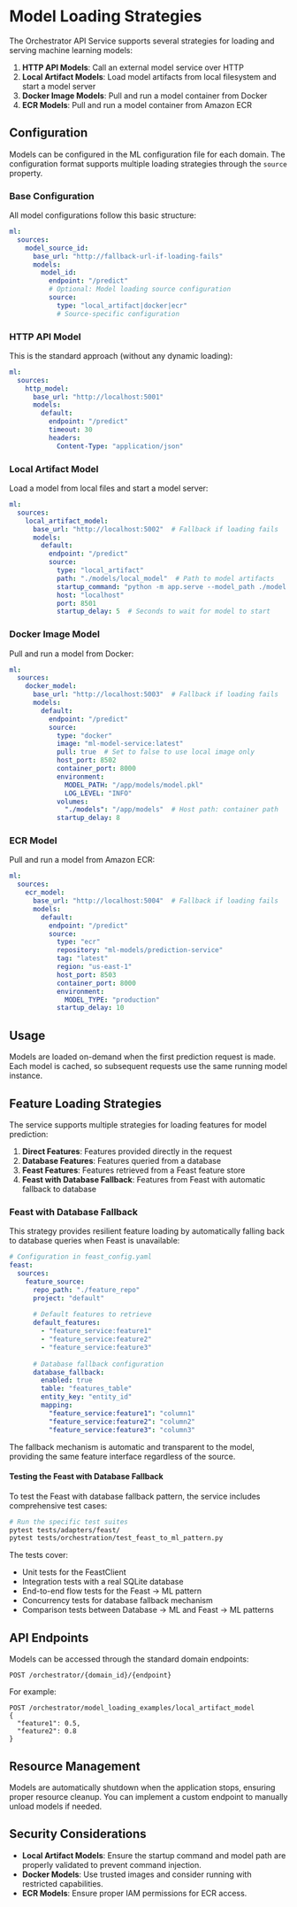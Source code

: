 # Model Loading Strategies

The Orchestrator API Service supports several strategies for loading and serving machine learning models:

1. **HTTP API Models**: Call an external model service over HTTP
2. **Local Artifact Models**: Load model artifacts from local filesystem and start a model server
3. **Docker Image Models**: Pull and run a model container from Docker
4. **ECR Models**: Pull and run a model container from Amazon ECR

## Configuration

Models can be configured in the ML configuration file for each domain. The configuration format supports multiple loading strategies through the `source` property.

### Base Configuration

All model configurations follow this basic structure:

```yaml
ml:
  sources:
    model_source_id:
      base_url: "http://fallback-url-if-loading-fails"
      models:
        model_id:
          endpoint: "/predict"
          # Optional: Model loading source configuration
          source:
            type: "local_artifact|docker|ecr"
            # Source-specific configuration
```

### HTTP API Model

This is the standard approach (without any dynamic loading):

```yaml
ml:
  sources:
    http_model:
      base_url: "http://localhost:5001"
      models:
        default:
          endpoint: "/predict"
          timeout: 30
          headers:
            Content-Type: "application/json"
```

### Local Artifact Model

Load a model from local files and start a model server:

```yaml
ml:
  sources:
    local_artifact_model:
      base_url: "http://localhost:5002"  # Fallback if loading fails
      models:
        default:
          endpoint: "/predict"
          source:
            type: "local_artifact"
            path: "./models/local_model"  # Path to model artifacts
            startup_command: "python -m app.serve --model_path ./model.pkl --port 8501"
            host: "localhost"
            port: 8501
            startup_delay: 5  # Seconds to wait for model to start
```

### Docker Image Model

Pull and run a model from Docker:

```yaml
ml:
  sources:
    docker_model:
      base_url: "http://localhost:5003"  # Fallback if loading fails
      models:
        default:
          endpoint: "/predict"
          source:
            type: "docker"
            image: "ml-model-service:latest"
            pull: true  # Set to false to use local image only
            host_port: 8502
            container_port: 8000
            environment:
              MODEL_PATH: "/app/models/model.pkl"
              LOG_LEVEL: "INFO"
            volumes:
              "./models": "/app/models"  # Host path: container path
            startup_delay: 8
```

### ECR Model

Pull and run a model from Amazon ECR:

```yaml
ml:
  sources:
    ecr_model:
      base_url: "http://localhost:5004"  # Fallback if loading fails
      models:
        default:
          endpoint: "/predict"
          source:
            type: "ecr"
            repository: "ml-models/prediction-service"
            tag: "latest"
            region: "us-east-1"
            host_port: 8503
            container_port: 8000
            environment:
              MODEL_TYPE: "production"
            startup_delay: 10
```

## Usage

Models are loaded on-demand when the first prediction request is made. Each model is cached, so subsequent requests use the same running model instance.

## Feature Loading Strategies

The service supports multiple strategies for loading features for model prediction:

1. **Direct Features**: Features provided directly in the request
2. **Database Features**: Features queried from a database
3. **Feast Features**: Features retrieved from a Feast feature store
4. **Feast with Database Fallback**: Features from Feast with automatic fallback to database

### Feast with Database Fallback

This strategy provides resilient feature loading by automatically falling back to database queries when Feast is unavailable:

```yaml
# Configuration in feast_config.yaml
feast:
  sources:
    feature_source:
      repo_path: "./feature_repo"
      project: "default"
      
      # Default features to retrieve
      default_features:
        - "feature_service:feature1"
        - "feature_service:feature2"
        - "feature_service:feature3"
      
      # Database fallback configuration
      database_fallback:
        enabled: true
        table: "features_table"
        entity_key: "entity_id"
        mapping:
          "feature_service:feature1": "column1"
          "feature_service:feature2": "column2"
          "feature_service:feature3": "column3"
```

The fallback mechanism is automatic and transparent to the model, providing the same feature interface regardless of the source.

#### Testing the Feast with Database Fallback

To test the Feast with database fallback pattern, the service includes comprehensive test cases:

```bash
# Run the specific test suites
pytest tests/adapters/feast/
pytest tests/orchestration/test_feast_to_ml_pattern.py
```

The tests cover:
- Unit tests for the FeastClient
- Integration tests with a real SQLite database
- End-to-end flow tests for the Feast → ML pattern
- Concurrency tests for database fallback mechanism
- Comparison tests between Database → ML and Feast → ML patterns

## API Endpoints

Models can be accessed through the standard domain endpoints:

```
POST /orchestrator/{domain_id}/{endpoint}
```

For example:

```
POST /orchestrator/model_loading_examples/local_artifact_model
{
  "feature1": 0.5,
  "feature2": 0.8
}
```

## Resource Management

Models are automatically shutdown when the application stops, ensuring proper resource cleanup. You can implement a custom endpoint to manually unload models if needed.

## Security Considerations

- **Local Artifact Models**: Ensure the startup command and model path are properly validated to prevent command injection.
- **Docker Models**: Use trusted images and consider running with restricted capabilities.
- **ECR Models**: Ensure proper IAM permissions for ECR access.